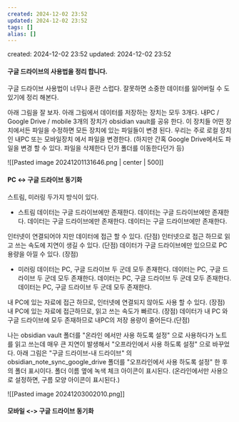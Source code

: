 ```yaml
---
created: 2024-12-02 23:52
updated: 2024-12-02 23:52
tags: []
alias: []
---
```


created: 2024-12-02 23:52
updated: 2024-12-02 23:52

#### 구글 드라이브의 사용법을 정리 합니다.

구글 드라이브 사용법이 너무나 혼란 스럽다.
잘못하면 소중한 데이터를 잃어버릴 수 도 있기에 정리 해본다.

아래 그림을 잘 보자.
아래 그림에서 데이터를 저장하는 장치는 모두 3개다.
내PC / Google Drive / mobile 3개의 장치가 obsidian vault를 공유 한다.
이 장치들 어떤 장치에서든 파일을 수정하면 모든 장치에 있는 파일들이 변경 된다.
우리는 주로 로컬 장치인 내PC 또는 모바일장치 에서 파일을 변경한다. 
(하지만 간혹 Google Drive에서도 파일을 변경  할 수 있다. 파일을 삭제한다 던가 폴더를 이동한다던가 등)

![[Pasted image 20241201131646.png | center | 500]]

#### PC $\leftrightarrow$ 구글 드라이브 동기화
스트림, 미러링 두가지 방식이 있다.

- 스트림
데이터는 구글 드라이브에만 존재한다.
데이터는 구글 드라이브에만 존재한다.
데이터는 구글 드라이브에만 존재한다.
데이터는 구글 드라이브에만 존재한다.

인터넷이 연결되어야 지만 데이터에 접근 할 수 있다. (단점)
인터넷으로 접근 하므로 읽고 쓰는 속도에 지연이 생길 수 있다. (단점)
데이터가 구글 드라이브에만 있으므로 PC 용량을 아낄 수 있다. (장점)


- 미러링
데이터는 PC, 구글 드라이브 두 군데 모두 존재한다.
데이터는 PC, 구글 드라이브 두 군데 모두 존재한다.
데이터는 PC, 구글 드라이브 두 군데 모두 존재한다.
데이터는 PC, 구글 드라이브 두 군데 모두 존재한다.

내 PC에 있는 자료에 접근 하므로, 인터넷에 연결되지 않아도 사용 할 수 있다. (장점)
내 PC에 있는 자료에 접근하므로, 읽고 쓰는 속도가 빠르다. (장점)
데이터가 내 PC 와 구글 드라이브에 모두 존재하므로  내PC의 저장 용량이 줄어든다.(단점)

나는 obsidian vault 폴더를 "온라인 에서만 사용 하도록 설정" 으로 사용하다가
노트를 읽고 쓰는데 매우 큰 지연이 발생해서 "오프라인에서 사용 하도록 설정" 으로 바꾸었다.
아래 그림은 "구글 드라이브-내 드라이브" 의 obsidian_note_sync_google_drive 폴더를 
"오프라인에서 사용 하도록 설정" 한 후의 폴더 표시이다.
폴더 이름 옆에 녹색 체크 아이콘이 표시된다. (온라인에서만 사용으로 설정하면, 구름 모양 아이콘이 표시된다.)


![[Pasted image 20241203002010.png]]

#### 모바일 <-> 구글 드라이브 동기화


